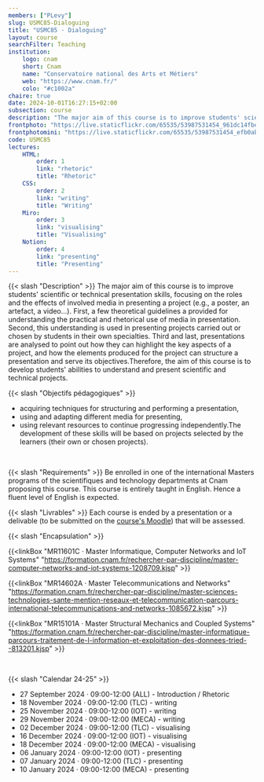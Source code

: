 ```yaml
---
members: ["PLevy"]
slug: USMC85-Dialoguing
title: "USMC85 · Dialoguing"
layout: course
searchFilter: Teaching
institution:
    logo: cnam
    short: Cnam
    name: "Conservatoire national des Arts et Métiers"
    web: "https://www.cnam.fr/"
    colo: "#c1002a"
chaire: true
date: 2024-10-01T16:27:15+02:00
subsection: course
description: "The major aim of this course is to improve students' scientific or technical presentation skills, focusing on the roles and the effects of involved media in presenting a project (e.g., a poster, an artefact, a video...)."
frontphoto: "https://live.staticflickr.com/65535/53987531454_961dc14fbe_o.jpg"
frontphotomini: "https://live.staticflickr.com/65535/53987531454_efb0ab05e7_w.jpg"
code: USMC85
lectures:
    HTML:
        order: 1
        link: "rhetoric"
        title: "Rhetoric"
    CSS:
        order: 2
        link: "writing"
        title: "Writing"
    Miro:
        order: 3
        link: "visualising"
        title: "Visualising"
    Notion:
        order: 4
        link: "presenting"
        title: "Presenting"
---
```

{{< slash "Description" >}} 
The major aim of this course is to improve students' scientific or technical presentation skills, focusing on the roles and the effects of involved media in presenting a project (e.g., a poster, an artefact, a video...). First, a few theoretical guidelines a provided for understanding the practical and rhetorical use of media in presentation. Second, this understanding is used in presenting projects carried out or chosen by students in their own specialties. Third and last, presentations are analysed to point out how they can highlight the key aspects of a project, and how the elements produced for the project can structure a presentation and serve its objectives.Therefore, the aim of this course is to develop students' abilities to understand and present scientific and technical projects.

{{< slash "Objectifs pédagogiques" >}}
- acquiring techniques for structuring and performing a presentation,
- using and adapting different media for presenting,
- using relevant resources to continue progressing independently.The development of these skills will be based on projects selected by the learners (their own or chosen projects).

&nbsp;

{{< slash "Requirements" >}}
Be enrolled in one of the international Masters programs of the scientifiques and technology departments at Cnam proposing this course. This course is entirely taught in English. Hence a fluent level of English is expected.


{{< slash "Livrables" >}} Each course is ended by a presentation or a delivable (to be submitted on the [course's Moodle](https://par.moodle.lecnam.net/course/view.php?id=24508)) that will be assessed.


{{< slash "Encapsulation" >}}

{{<linkBox "MR11601C · Master Informatique, Computer Networks and IoT Systems" "https://formation.cnam.fr/rechercher-par-discipline/master-computer-networks-and-iot-systems-1208709.kjsp" >}}

{{<linkBox "MR14602A · Master Telecommunications and Networks" "https://formation.cnam.fr/rechercher-par-discipline/master-sciences-technologies-sante-mention-reseaux-et-telecommunication-parcours-international-telecommunications-and-networks-1085672.kjsp" >}}

{{<linkBox "MR15101A · Master Structural Mechanics and Coupled Systems" "https://formation.cnam.fr/rechercher-par-discipline/master-informatique-parcours-traitement-de-l-information-et-exploitation-des-donnees-tried--813201.kjsp" >}}

&nbsp;

{{< slash "Calendar 24-25" >}}
- 27 September 2024 · 09:00-12:00 (ALL) - Introduction / Rhetoric
- 18 November 2024 · 09:00-12:00 (TLC) - writing
- 25 November 2024 · 09:00-12:00 (IOT) - writing
- 29 November 2024 · 09:00-12:00 (MECA) - writing
- 02 December 2024 · 09:00-12:00 (TLC) - visualising
- 16 December 2024 · 09:00-12:00 (IOT) - visualising
- 18 December 2024 · 09:00-12:00 (MECA) - visualising
- 06 January 2024 · 09:00-12:00 (IOT) - presenting
- 07 January 2024 · 09:00-12:00 (TLC) - presenting
- 10 January 2024 · 09:00-12:00 (MECA) - presenting